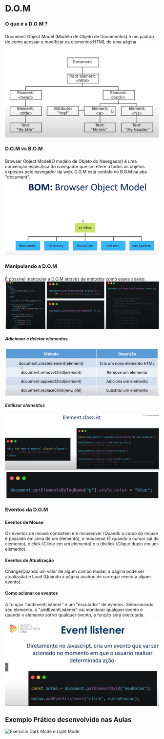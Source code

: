 # D.O.M
### O que é a D.O.M ? <h3> 

Document Object Model (Modelo de Objeto de Documentos) é um padrão de como acessar e modificar os elementos HTML de uma página. 

![arvoredom](https://github.com/GabrielSantos-dev/Estudos/blob/098522c78f6f573d1931caf6dfe11ab9cc040a4e/Frontend/JavaScript/Manipulando%20a%20DOOM/Imagens/arvore_de_elementos_html.PNG)

### D.O.M vs B.O.M <h3>
Browser Object Model(O modelo de Objeto do Navegador) é uma convenção específica do navegador que se refere a todos os objetos expostos pelo navegador da web. D.O.M está contido no B.O.M na aba "document".![arvoredom](https://github.com/GabrielSantos-dev/Estudos/blob/main/Frontend/JavaScript/Manipulando%20a%20DOOM/Imagens/bom.png)

### Manipulando a D.O.M <h3>

É possível manipular a D.O.M através de métodos como esses abaixo:
  ![arvoredom](https://github.com/GabrielSantos-dev/Estudos/blob/main/Frontend/JavaScript/Manipulando%20a%20DOOM/Imagens/manipulando_dom.PNG)

##### Adicionar e deletar elementos <h5>
![arvoredom](https://github.com/GabrielSantos-dev/Estudos/blob/main/Frontend/JavaScript/Manipulando%20a%20DOOM/Imagens/adicionar_deletas.PNG)
##### Estilizar elementos <h5>
  ![arvoredom](https://github.com/GabrielSantos-dev/Estudos/blob/main/Frontend/JavaScript/Manipulando%20a%20DOOM/Imagens/estilizar.PNG)
  ![arvoredom](https://github.com/GabrielSantos-dev/Estudos/blob/main/Frontend/JavaScript/Manipulando%20a%20DOOM/Imagens/css.PNG)
  
  ### Eventos da D.O.M <h3>
  #### Eventos de Mouse <h4>
  Os eventos de mouse consistem em mouseover (Quando o curso do mouse é passado em cima de um elemento), o mouseout (É quando o cursor sai do elemento), o click (Clicar em um elemento) e o dbclick (Clique duplo em um elemento).
  #### Eventos de Atualização <h4>
  Change(Quando um valor de algum campo mudar, a página pode ser atualizada) e Load (Quando a página acabou de carregar executa algum evento).
  #### Como acionar os eventos <h4>
  A função "addEventListener" é um "escutador" de eventos. Selecionando seu elemento, o "addEventListener" vai monitorar qualquer evento e quando o elemento sofrer qualquer evento, a função será executada.
  
  ![disparaeventos](https://github.com/GabrielSantos-dev/Estudos/blob/main/Frontend/JavaScript/Manipulando%20a%20DOOM/Imagens/disparando%20eventos%20no%20JavaScript.PNG)
  
 ## Exemplo Prático desenvolvido nas Aulas 
  
![Exercício Dark Mode e Light Mode](./dark-mode-exercicio.gif)
  
  
